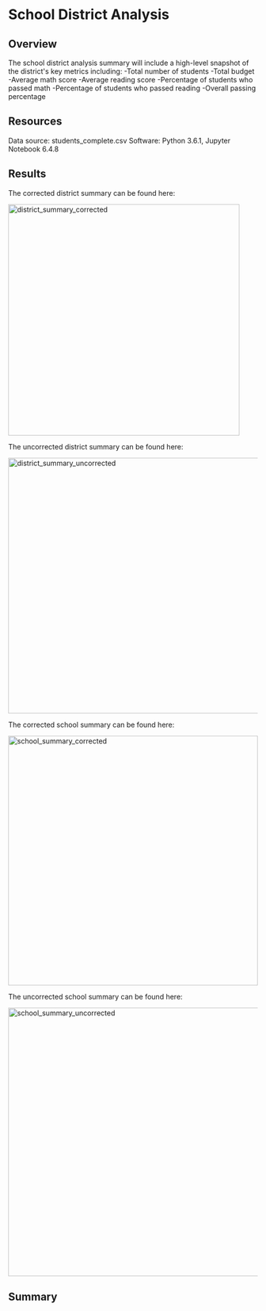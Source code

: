 # School District Analysis

## Overview
The school district analysis summary will include a high-level snapshot of the district's key metrics including:
-Total number of students
-Total budget
-Average math score
-Average reading score
-Percentage of students who passed math
-Percentage of students who passed reading
-Overall passing percentage

## Resources
Data source: students_complete.csv
Software: Python 3.6.1, Jupyter Notebook 6.4.8

## Results

The corrected district summary can be found here:

<img width="467" alt="district_summary_corrected" src="https://user-images.githubusercontent.com/107224097/178857432-2b0ef306-f26d-45ab-8560-2e7d169f950e.PNG">

The uncorrected district summary can be found here:

<img width="516" alt="district_summary_uncorrected" src="https://user-images.githubusercontent.com/107224097/178857515-8326449c-4da2-4806-b3d5-9f4180858b6c.PNG">

The corrected school summary can be found here: 

<img width="504" alt="school_summary_corrected" src="https://user-images.githubusercontent.com/107224097/178857550-18998a09-c4ff-45a2-b06b-7a2916caa7ed.PNG">

The uncorrected school summary can be found here:

<img width="542" alt="school_summary_uncorrected" src="https://user-images.githubusercontent.com/107224097/178857631-9e1cc989-1fbb-4ddb-a8ec-0d1ebe8a0418.PNG">

## Summary

